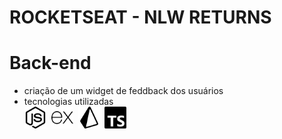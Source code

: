 # ROCKETSEAT - NLW RETURNS

<h1>Back-end</h1>

- criação de um widget de feddback dos usuários
- tecnologias utilizadas</br>
<img src="src/readmeIcons/nodedotjs.svg" style="height: 35px; width: 35px;" title="NodeJS">&nbsp;&nbsp;<img src="src/readmeIcons/express.svg" style="height: 35px; width: 35px;" title="Express">&nbsp;&nbsp;<img src="src/readmeIcons/prisma.svg" style="height: 35px; width: 35px;" title="Prisma">&nbsp;&nbsp;<img src="src/readmeIcons/typescript.svg" style="height: 35px; width: 35px;" title="TypeScript">

